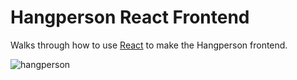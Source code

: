 # Hangperson React Frontend

Walks through how to use [React](https://facebook.github.io/react/) to make the Hangperson frontend.

![hangperson](https://cloud.githubusercontent.com/assets/2468904/6996367/022c03c4-db39-11e4-918d-0672b82bca1a.png)
